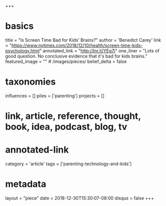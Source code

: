 +++
# basics
title     		 = "Is Screen Time Bad for Kids’ Brains?"
author    		 = 'Benedict Carey'
link      		 = "https://www.nytimes.com/2018/12/10/health/screen-time-kids-psychology.html"
annotated_link = "http://lnr.li/YEg7i"
one_liner 		 = "Lots of good question. No conclusive evidence that it's bad for kids brains."
featured_image = "" # /images/pieces/
belief_delta   = false

# taxonomies
influences		 = []
piles     		 = ['parenting']
projects			 = []

# link, article, reference, thought, book, idea, podcast, blog, tv
# annotated-link
category  		 = 'article'
tags 					 = ['parenting-technology-and-kids']

# metadata
layout	    	 = "piece"
date      		 = 2018-12-30T15:30:07-08:00
disqus    		 = false
+++

